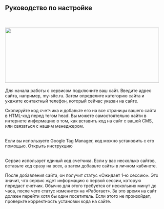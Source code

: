 ## Руководство по настройке
<br>
<br>
<img src="/ru/comagic/sites/thumbnail.svg" alt="" width="100%" height="180px"/>
<br>
<br>
Для начала работы с сервисом подключите ваш сайт. Введите адрес сайта, например, my-site.ru. Затем определите категорию сайта и укажите контактный телефон, который сейчас указан на сайте.
<br>

Скопируйте код счетчика и добавьте его на все страницы вашего сайта в HTML-код перед тегом head. Вы можете самостоятельно найти в интернете информацию о том, как вставить код на сайт с вашей CMS, или связаться с нашим менеджером.
<br>
<br>

<Alert>Если вы используете Google Tag Manager, код можно установить с его помощью. <OnboardingLink to="/sites/gtm.md">Открыть инструкцию</OnboardingLink></Alert>
<br>
<br>

Сервис использует единый код счетчика. Если у вас несколько сайтов, вставьте код сразу на всех, а затем добавьте сайты в личном кабинете.
<br>

После добавления сайта, он получит статус «Ожидает 1-ю сессию». Это значит, что сервис ждет информацию о первой сессии, которую передаст счетчик. Обычно для этого требуется от нескольких минут до часа, после чего статус изменится на «Работает». За это время на сайт должен перейти хотя бы один посетитель. Если этого не произойдет, проверьте корректность установки кода на сайте.
